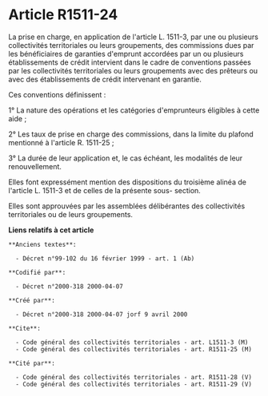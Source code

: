 # Article R1511-24

La prise en charge, en application de l'article L. 1511-3, par une ou plusieurs collectivités territoriales ou leurs
groupements, des commissions dues par les bénéficiaires de garanties d'emprunt accordées par un ou plusieurs établissements
de crédit intervient dans le cadre de conventions passées par les collectivités territoriales ou leurs groupements avec des
prêteurs ou avec des établissements de crédit intervenant en garantie.

Ces conventions définissent :

1° La nature des opérations et les catégories d'emprunteurs éligibles à cette aide ;

2° Les taux de prise en charge des commissions, dans la limite du plafond mentionné à l'article R. 1511-25 ;

3° La durée de leur application et, le cas échéant, les modalités de leur renouvellement.

Elles font expressément mention des dispositions du troisième alinéa de l'article L. 1511-3 et de celles de la présente sous-
section.

Elles sont approuvées par les assemblées délibérantes des collectivités territoriales ou de leurs groupements.

**Liens relatifs à cet article**

	**Anciens textes**:

	  - Décret n°99-102 du 16 février 1999 - art. 1 (Ab)

	**Codifié par**:

	  - Décret n°2000-318 2000-04-07

	**Créé par**:

	  - Décret n°2000-318 2000-04-07 jorf 9 avril 2000

	**Cite**:

	  - Code général des collectivités territoriales - art. L1511-3 (M)
	  - Code général des collectivités territoriales - art. R1511-25 (M)

	**Cité par**:

	  - Code général des collectivités territoriales - art. R1511-28 (V)
	  - Code général des collectivités territoriales - art. R1511-29 (V)
